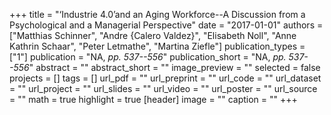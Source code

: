 +++
title = "‘Industrie 4.0’and an Aging Workforce--A Discussion from a Psychological and a Managerial Perspective"
date = "2017-01-01"
authors = ["Matthias Schinner", "Andre {Calero Valdez}", "Elisabeth Noll", "Anne Kathrin Schaar", "Peter Letmathe", "Martina Ziefle"]
publication_types = ["1"]
publication = "NA, _pp. 537--556_"
publication_short = "NA, _pp. 537--556_"
abstract = ""
abstract_short = ""
image_preview = ""
selected = false
projects = []
tags = []
url_pdf = ""
url_preprint = ""
url_code = ""
url_dataset = ""
url_project = ""
url_slides = ""
url_video = ""
url_poster = ""
url_source = ""
math = true
highlight = true
[header]
image = ""
caption = ""
+++
